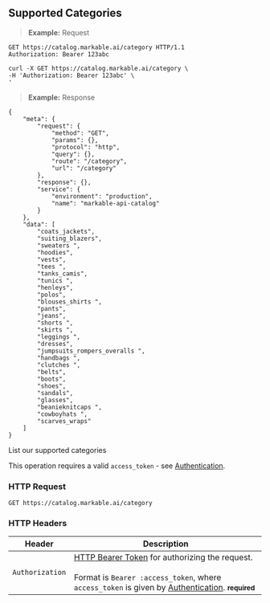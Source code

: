 
## Supported Categories

> **Example:** Request

```http
GET https://catalog.markable.ai/category HTTP/1.1
Authorization: Bearer 123abc
```

```shell
curl -X GET https://catalog.markable.ai/category \
-H 'Authorization: Bearer 123abc' \
'
```

> **Example:** Response

```
{
    "meta": {
        "request": {
            "method": "GET",
            "params": {},
            "protocol": "http",
            "query": {},
            "route": "/category",
            "url": "/category"
        },
        "response": {},
        "service": {
            "environment": "production",
            "name": "markable-api-catalog"
        }
    },
    "data": [
        "coats_jackets",
        "suiting_blazers",
        "sweaters ",
        "hoodies",
        "vests",
        "tees ",
        "tanks_camis",
        "tunics ",
        "henleys",
        "polos",
        "blouses_shirts ",
        "pants",
        "jeans",
        "shorts ",
        "skirts ",
        "leggings ",
        "dresses",
        "jumpsuits_rompers_overalls ",
        "handbags ",
        "clutches ",
        "belts",
        "boots",
        "shoes",
        "sandals",
        "glasses",
        "beanieknitcaps ",
        "cowboyhats ",
        "scarves_wraps"
    ]
}
```


List our supported categories

<aside class="notice">
    This operation requires a valid <code>access_token</code> - see <a href="#authentication">Authentication</a>.
</aside>


### HTTP Request

`GET https://catalog.markable.ai/category`


### HTTP Headers

Header          | Description
----------        | ----------
`Authorization`     | [HTTP Bearer Token](https://tools.ietf.org/html/rfc6750) for authorizing the request. <br><br>Format is `Bearer :access_token`, where `access_token` is given by [Authentication](#authentication). **<small>required</small>**
